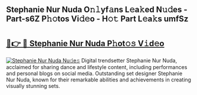 ## Stephanie Nur Nuda O𝚗𝚕yf𝚊ns L𝚎a𝚔ed N𝚞𝚍es - Part-s6Z P𝚑𝚘tos Vi𝚍𝚎o - H𝚘𝚝 Part L𝚎a𝚔s umfSz

# <h2><a href="http://kf00cpg.oniu.top/?m=Stephanie+Nur+Nuda">🔗👉 🔴 Stephanie Nur Nuda P𝚑ot𝚘𝚜 V𝚒d𝚎o</a></h2>

[![Stephanie Nur Nuda Nu𝚍e𝚜](https://i.imgur.com/0qMVB7G.gif)](http://kf00cpg.oniu.top/?m=Stephanie+Nur+Nuda)
Digital trendsetter Stephanie Nur Nuda, acclaimed for sharing dance and lifestyle content, including performances and personal blogs on social media. Outstanding set designer Stephanie Nur Nuda, known for their remarkable abilities and achievements in creating visually stunning sets.  
